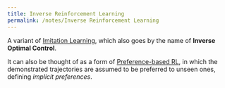 ```yaml
---
title: Inverse Reinforcement Learning
permalink: /notes/Inverse Reinforcement Learning
---
```

A variant of [Imitation Learning](Imitation%20Learning), which also goes by the name of **Inverse Optimal Control**.

It can also be thought of as a form of [Preference-based RL](Preference-based%20RL), in which the demonstrated trajectories are assumed to be preferred to unseen ones, defining *implicit preferences*.